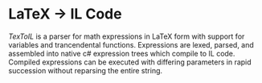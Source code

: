 ﻿# LaTeX -> IL Code

*TexToIL* is a parser for math expressions in LaTeX form with support for variables and trancendental functions. Expressions are lexed, parsed, and assembled into native c# expression trees which compile to IL code. Compiled expressions can be executed with differing parameters in rapid succession without reparsing the entire string.

